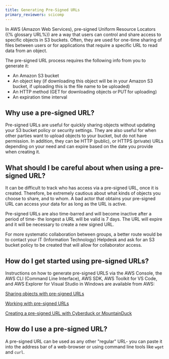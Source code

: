 ```yaml
---
title: Generating Pre-Signed URLs
primary_reviewers: scicomp
---
```


In AWS (Amazon Web Services), pre-signed Uniform Resource Locators ({% glossary URL%}) are a way that users can control and share access to specific objects in S3 buckets. Often, they are used for one-time sharing of files between users or for applications that require a specific URL to read data from an object.

The pre-signed URL process requires the following info from you to generate it: 

 - An Amazon S3 bucket 
 - An object key (if downloading this object will be in your Amazon S3 bucket, if uploading this is the file name to be uploaded) 
 - An HTTP method (GET for downloading objects or PUT for uploading) 
 - An expiration time interval 

## Why use a pre-signed URL? 

Pre-signed URLs are useful for quickly sharing objects without updating your S3 bucket policy or security settings. They are also useful for when other parties want to upload objects to your bucket, but do not have permission. In addition, they can be HTTP (public), or HTTPS (private) URLs depending on your need and can expire based on the date you provide when creating it. 

## What should I be careful about when using a pre-signed URL? 

It can be difficult to track who has access via a pre-signed URL, once it is created. Therefore, be extremely cautious about what kinds of objects you choose to share, and to whom. A bad actor that obtains your pre-signed URL can access your data for as long as the URL is active.

Pre-signed URLs are also time-barred and will become inactive after a period of time- the longest a URL will be valid is 7 days.  The URL will expire and it will be necessary to create a new signed URL.

For more systematic collaboration between groups, a better route would be to contact your IT (Information Technology) Helpdesk and ask for an S3 bucket policy to be created that will allow for collaborator access.

## How do I get started using pre-signed URLs? 

Instructions on how to generate pre-signed URLS via the AWS Console, the AWS CLI (Command Line Interface), AWS SDK, AWS Toolkit for VS Code, and AWS Explorer for Visual Studio in Windows are available from AWS:

[Sharing objects with pre-signed URLs](https://docs.aws.amazon.com/AmazonS3/latest/userguide/ShareObjectPreSignedURL.html)

[Working with pre-signed URLs](https://docs.aws.amazon.com/AmazonS3/latest/userguide/using-presigned-url.html)

[Creating a pre-signed URL with Cyberduck or MountainDuck](https://docs.cyberduck.io/protocols/s3/#pre-signed-temporary-urls)

## How do I use a pre-signed URL?

A pre-signed URL can be used as any other "regular" URL- you can paste it into the address bar of a web-browser or using command line tools like `wget` and `curl`.

